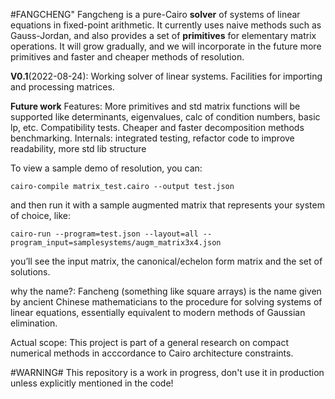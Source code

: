 #FANGCHENG"
Fangcheng is a pure-Cairo **solver** of systems of linear equations in fixed-point arithmetic. It currently uses naive methods such as Gauss-Jordan, and also provides a set of **primitives** for elementary matrix operations. It will grow gradually, and we will incorporate in the future more primitives and faster and cheaper methods of resolution.

**V0.1**(2022-08-24): Working solver of linear systems. Facilities for importing and processing matrices. 

**Future work**
Features: More primitives and std matrix functions will be supported like determinants, eigenvalues, calc of condition numbers, basic lp, etc. Compatibility tests. Cheaper and faster decomposition methods benchmarking. 
Internals: integrated testing, refactor code to improve readability, more std lib structure

To view a sample demo of resolution, you can:

`cairo-compile matrix_test.cairo --output test.json`


and then run it with a sample augmented matrix that represents your system of choice, like:

`cairo-run --program=test.json --layout=all --program_input=samplesystems/augm_matrix3x4.json`


you’ll see the input matrix, the canonical/echelon form matrix and the set of solutions.


why the name?: Fancheng (something like square arrays) is the name given by ancient Chinese mathematicians to the procedure for solving systems of linear equations, essentially equivalent to modern methods of Gaussian elimination.

Actual scope: This project is part of a general research on compact numerical methods in acccordance to Cairo architecture constraints.

#WARNING# This repository is a work in progress, don't use it in production unless explicitly mentioned in the code!